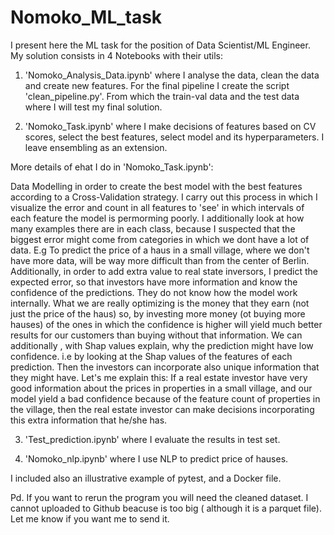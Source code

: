 # Nomoko_ML_task

I present here the ML task for the position of Data Scientist/ML Engineer. 
My solution consists in 4 Notebooks with their utils:

1. 'Nomoko_Analysis_Data.ipynb' where I analyse the data, clean the data and create new features. For the final pipeline I create the script 'clean_pipeline.py'. From which the train-val data and the test data where I will test my final solution.

2. 'Nomoko_Task.ipynb' where I make decisions of features based on CV scores, select the best features, select model and its hyperparameters. I leave ensembling as an extension.

More details of ehat I do in 'Nomoko_Task.ipynb':

Data Modelling in order to create the best model with the best features according to a Cross-Validation strategy. I carry out this process in which I visualize the error and count in all features to 'see' in which intervals of each feature the model is permorming poorly. I additionally look at how many examples there are in each class, because I suspected that the biggest error might come from categories in which we dont have a lot of data. E.g To predict the price of a haus in a small village, where we don't have more data, will be way more difficult than from the center of Berlin.
Additionally, in order to add extra value to real state inversors, I predict the expected error, so that investors have more information and know the confidence of the predictions. They do not know how the model work internally. What we are really optimizing is the money that they earn (not just the price of the haus) so, by investing more money (ot buying more hauses) of the ones in which the confidence is higher will yield much better results for our customers than buying without that information. We can additionally , with Shap values explain, why the prediction might have low confidence. i.e by looking at the Shap values of the features of each prediction. Then the investors can incorporate also unique information that they might have. Let's me explain this: If a real estate investor have very good information about the prices in properties in a small village, and our model yield a bad confidence because of the feature count of properties in the village, then the real estate investor can make decisions incorporating this extra information that he/she has.

3. 'Test_prediction.ipynb' where I evaluate the results in test set.

4. 'Nomoko_nlp.ipynb' where I use NLP to predict price of hauses.

I included also an illustrative example of pytest, and a Docker file.

Pd. If you want to rerun the program you will need the cleaned dataset. I cannot uploaded to Github beacuse is too big ( although it is a parquet file). Let me know if you want me to send it.


